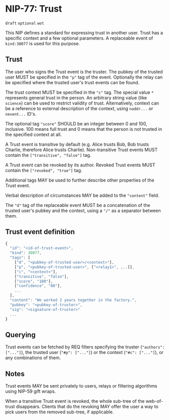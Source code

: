 NIP-77: Trust
=============

`draft` `optional` `wot`

This NIP defines a standard for expressing trust in another user. Trust has a specific context and a few optional parameters. A replaceable event of `kind:30077` is used for this purpose.

Trust
-----

The user who signs the Trust event is the truster.
The pubkey of the trusted user MUST be specified in the `"p"` tag of the event. Optionally the relay can be specified where the trusted user's trust events can be found.

The trust context MUST be specified in the `"c"` tag.
The special value `*` represents general trust in the person.
An arbitrary string value (like `science`) can be used to restrict validity of trust. Alternatively, context can be a reference to external description of the context, using `naddr...` or `nevent...` ID's.

The optional tag `"score"` SHOULD be an integer between 0 and 100, inclusive. 100 means full trust and 0 means that the person is not trusted in the specified context at all.

A Trust event is transitive by default (e.g. Alice trusts Bob, Bob trusts Charlie, therefore Alice trusts Charlie). Non-transitive Trust events MUST contain the `["transitive", "false"]` tag.

A Trust event can be revoked by its author. Revoked Trust events MUST contain the `["revoked", "true"]` tag.

Additional tags MAY be used to further describe other properties of the Trust event.

Verbal description of circumstances MAY be added to the `"content"` field.

The `"d"` tag of the replaceable event MUST be a concatenation of the trusted user's pubkey and the context, using a `"/"` as a separator between them.

## Trust event definition

```js
{
  "id": "<id-of-trust-event>",
  "kind": 30077,
  "tags": [
    ["d", "<pubkey-of-trusted-user>/<context>"],
    ["p", "<pubkey-of-trusted-user>", ["<relay1>", ,..]],
    ["c", "<context>"],
    ["transitive", "false"],
    ["score", "100"],
    ["confidence", "80"],
    ...
  ],
  "content": "We worked 2 years together in the factory.",
  "pubkey": "<pubkey-of-truster>",
  "sig": "<signature-of-truster>"
  ...
}
```

## Querying

Trust events can be fetched by REQ filters specifying the truster (`"authors": ["..."]`), the trusted user (`"#p": ["..."]`) or the context (`"#c": ["..."]`), or any combinations of them.

## Notes

Trust events MAY be sent privately to users, relays or filtering algorithms using NIP-59 gift wraps.

When a transitive Trust event is revoked, the whole sub-tree of the web-of-trust disappears. Clients that do the revoking MAY offer the user a way to pick users from the removed sub-tree, if applicable.
